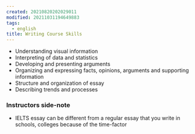 ```yaml
---
created: 20210820202029011
modified: 20211031194649883
tags:
  - english
title: Writing Course Skills
---
```


- Understanding visual information
- Interpreting of data and statistics
- Developing and presenting arguments
- Organizing and expressing facts, opinions, arguments and supporting information
- Structure and organization of essay
- Describing trends and processes

### Instructors side-note

- IELTS essay can be different from a regular essay that you write in schools, colleges because of the time-factor
